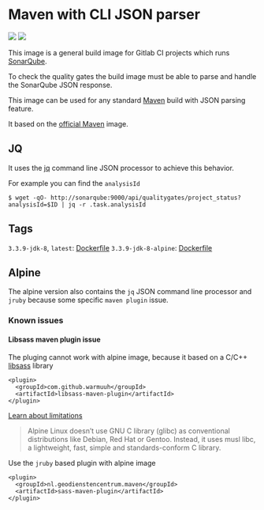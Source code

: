# Maven with CLI JSON parser

[![](https://images.microbadger.com/badges/image/vereshus/gitlabci-maven.svg)](https://microbadger.com/images/vereshus/gitlabci-maven "Get your own image badge on microbadger.com") [![](https://images.microbadger.com/badges/version/vereshus/gitlabci-maven.svg)](https://microbadger.com/images/vereshus/gitlabci-maven "Get your own version badge on microbadger.com")


This image is a general build image for Gitlab CI projects which runs [SonarQube](http://www.sonarqube.org). 

To check the quality gates the build image must be able to parse and handle the SonarQube JSON response.

This image can be used for any standard [Maven](https://maven.apache.org) build with JSON parsing feature. 

It based on the [official Maven](https://hub.docker.com/_/maven/) image.

## JQ

It uses the [jq](https://stedolan.github.io/jq/) command line JSON processor to achieve this behavior.

For example you can find the `analysisId`
```
$ wget -qO- http://sonarqube:9000/api/qualitygates/project_status?analysisId=$ID | jq -r .task.analysisId
```

## Tags

`3.3.9-jdk-8`, `latest`: [Dockerfile](https://github.com/debugmedve/gitlabci-maven/tree/master)
`3.3.9-jdk-8-alpine`: [Dockerfile](https://github.com/debugmedve/gitlabci-maven/tree/3.3.9-jdk-8-alpine)

## Alpine

The alpine version also contains the `jq` JSON command line processor and `jruby` because some specific `maven plugin` issue. 

### Known issues

#### Libsass maven plugin issue

The pluging cannot work with alpine image, because it based on a C/C++ [libsass](https://github.com/sass/libsass) library

```
<plugin>
  <groupId>com.github.warmuuh</groupId>
  <artifactId>libsass-maven-plugin</artifactId>
</plugin>
```

[Learn about limitations](https://github.com/jruby/jruby/wiki/JRuby-on-Alpine-Linux#learn-about-limitations)

> Alpine Linux doesn’t use GNU C library (glibc) as conventional distributions like Debian, Red Hat or Gentoo. Instead, it uses musl libc, a lightweight, fast, simple and standards-conform C library.


Use the `jruby` based plugin with alpine image

```
<plugin>
  <groupId>nl.geodienstencentrum.maven</groupId>
  <artifactId>sass-maven-plugin</artifactId>
</plugin>
```
